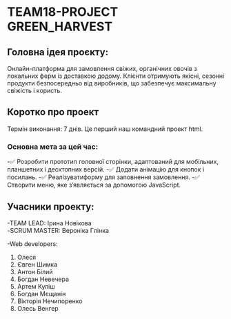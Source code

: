 # TEAM18-PROJECT GREEN_HARVEST

## Головна ідея проєкту:

Онлайн-платформа для замовлення свіжих, органічних овочів з локальних ферм із
доставкою додому. Клієнти отримують якісні, сезонні продукти безпосередньо від
виробників, що забезпечує максимальну свіжість і користь.

## Коротко про проект

Термін виконання: 7 днів. Це перший наш командний проект html.

### Основна мета за цей час:

-✅ Розробити прототип головної сторінки, адаптований для мобільних, планшетних і
десктопних версій. 
-✅ Додати анімацію для кнопок і посилань. 
-✅ Реалізуватиформу для заповнення замовлення. 
-✅ Створити меню, яке з’являється за допомогою JavaScript.

## Учасники проекту:

-TEAM LEAD: Ірина Новікова	
-SCRUM MASTER: Вероніка Глінка	

-Web developers: 
1. Олеся
2. Євген Шимка
3. Антон Білий
4. Богдан Невечера
5. Артем Куліш
6. Богдан Мєщанін
7. Вікторія Нечипоренко
8. Олесь Венгер
